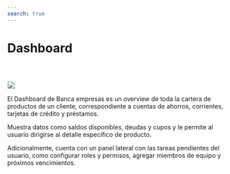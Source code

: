 ```yaml
---
search: true
---
```


# Dashboard

<img src="/assets/img/dynamic/experiences/business/dashboard.jpg" style="border: 1px solid #EEE; margin-top: 40px; max-width:900px;">

El Dashboard de Banca empresas es un overview de toda la cartera de productos de un cliente, correspondiente a cuentas de ahorros, corrientes, tarjetas de crédito y préstamos.

Muestra datos como saldos disponibles, deudas y cupos y le permite al usuario dirigirse al detalle específico de producto. 

Adicionalmente, cuenta con un panel lateral con las tareas pendientes del usuario, como configurar roles y permisos, agregar miembros de equipo y próximos vencimientos. 

